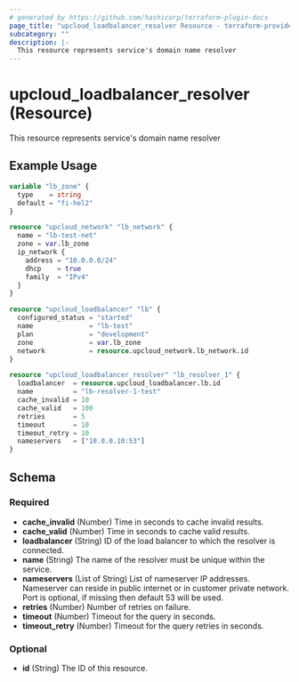 ```yaml
---
# generated by https://github.com/hashicorp/terraform-plugin-docs
page_title: "upcloud_loadbalancer_resolver Resource - terraform-provider-upcloud"
subcategory: ""
description: |-
  This resource represents service's domain name resolver
---
```


# upcloud_loadbalancer_resolver (Resource)

This resource represents service's domain name resolver

## Example Usage

```terraform
variable "lb_zone" {
  type    = string
  default = "fi-hel2"
}

resource "upcloud_network" "lb_network" {
  name = "lb-test-net"
  zone = var.lb_zone
  ip_network {
    address = "10.0.0.0/24"
    dhcp    = true
    family  = "IPv4"
  }
}

resource "upcloud_loadbalancer" "lb" {
  configured_status = "started"
  name              = "lb-test"
  plan              = "development"
  zone              = var.lb_zone
  network           = resource.upcloud_network.lb_network.id
}

resource "upcloud_loadbalancer_resolver" "lb_resolver_1" {
  loadbalancer  = resource.upcloud_loadbalancer.lb.id
  name          = "lb-resolver-1-test"
  cache_invalid = 10
  cache_valid   = 100
  retries       = 5
  timeout       = 10
  timeout_retry = 10
  nameservers   = ["10.0.0.10:53"]
}
```

<!-- schema generated by tfplugindocs -->
## Schema

### Required

- **cache_invalid** (Number) Time in seconds to cache invalid results.
- **cache_valid** (Number) Time in seconds to cache valid results.
- **loadbalancer** (String) ID of the load balancer to which the resolver is connected.
- **name** (String) The name of the resolver must be unique within the service.
- **nameservers** (List of String) List of nameserver IP addresses. Nameserver can reside in public internet or in customer private network. 
				Port is optional, if missing then default 53 will be used.
- **retries** (Number) Number of retries on failure.
- **timeout** (Number) Timeout for the query in seconds.
- **timeout_retry** (Number) Timeout for the query retries in seconds.

### Optional

- **id** (String) The ID of this resource.


